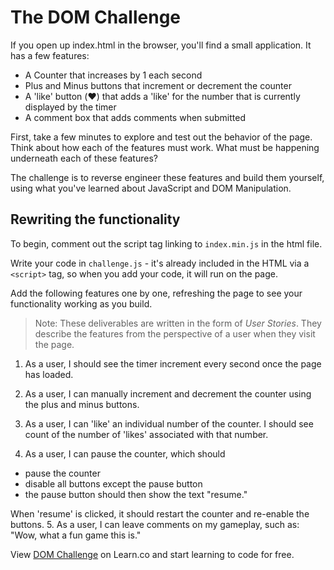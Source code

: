# The DOM Challenge

If you open up index.html in the browser, you'll find a small application. It has a few features:

* A Counter that increases by 1 each second
* Plus and Minus buttons that increment or decrement the counter
* A 'like' button (❤️) that adds a 'like' for the number that is currently displayed by the timer
* A comment box that adds comments when submitted

First, take a few minutes to explore and test out the behavior of the page. Think about how each of the features must work. What must be happening underneath each of these features?

The challenge is to reverse engineer these features and build them yourself, using what you've learned about JavaScript and DOM Manipulation.

## Rewriting the functionality

To begin, comment out the script tag linking to `index.min.js` in the html file.

Write your code in `challenge.js` - it's already included in the HTML via a `<script>` tag, so when you add your code, it will run on the page.

Add the following features one by one, refreshing the page to see your functionality working as you build.

> Note: These deliverables are written in the form of _User Stories_. They describe the features from the perspective of a user when they visit the page.

<!-- Complete -->
1. As a user, I should see the timer increment every second once the page has loaded.

<!-- Complete -->
2. As a user, I can manually increment and decrement the counter using the plus and minus buttons.

<!-- Complete -->
3. As a user, I can 'like' an individual number of the counter. I should see count of the number of 'likes' associated with that number.

<!--  -->
4. As a user, I can pause the counter, which should 

  * pause the counter
  * disable all buttons except the pause button
  * the pause button should then show the text "resume."

  When 'resume' is clicked, it should restart the counter and re-enable the buttons.
5. As a user, I can leave comments on my gameplay, such as: "Wow, what a fun game this is."

<p class='util--hide'>View <a href='https://learn.co/lessons/jsdom-dom-challenge'>DOM Challenge</a> on Learn.co and start learning to code for free.</p>
